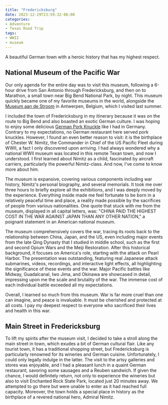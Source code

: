 ```yaml
---
title: "Fredericksburg"
date: 2023-12-29T23:59:32-06:00
categories:
- Adventure
- Texas Road Trip
tags:
- WWII
- museum
---
```


A beautiful German town with a heroic history that has my highest respect.

## National Museum of the Pacific War

Our only agenda for the entire day was to visit this museum, following a 6-hour drive from San Antonio through Fredericksburg, and then on to Marathon, a small town near Big Bend National Park, by night. This museum quickly became one of my favorite museums in the world, alongside the [Museum aan de Stroom](/posts/2023-08-09-antwerpen/#museum-aan-de-stroom) in Antwerpen, Belgium, which I visited last summer.

I included the town of Fredericksburg in my itinerary because it was on the route to Big Bend and also boasted an exotic German culture. I was hoping to enjoy some delicious [German Pork Knuckle](/posts/2023-08-11-cologne/#german-pork-knuckle-and-beer) like I had in Germany. Contrary to my expectations, no German restaurant here served pork knuckles. However, I found an even better reason to visit: it is the birthplace of Chester W. Nimitz, the Commander in Chief of the US Pacific Fleet during WWII, a fact I only discovered upon arriving. I had always wondered why a national WWII museum was located in this remote Texan town, and now I understood. I first learned about Nimitz as a child, fascinated by aircraft carriers, particularly the powerful Nimitz-class. And now, I've come to know more about him.

The museum is expansive, covering various components including war history, Nimitz's personal biography, and several memorials. It took me over three hours to briefly explore all the exhibitions, and I was deeply moved by the experience. Everything inside made me feel fortunate to be born in a relatively peaceful time and place, a reality made possible by the sacrifices of people from various nationalities. One quote that stuck with me from the museum, displayed in all capital letters, was: "CHINA PAID THE HIGHEST COST IN THE WAR AGAINST JAPAN THAN ANY OTHER NATION," a poignant statement in an American national museum.

The museum comprehensively covers the war, tracing its roots back to the relationship between China, Japan, and the US, even including major events from the late Qing Dynasty that I studied in middle school, such as the first and second Opium Wars and the Meiji Restoration. After this historical background, it focuses on America's role, starting with the attack on Pearl Harbor. The presentation was outstanding, featuring real Japanese attack submarines, videos, recordings, and interactive light effects, all highlighting the significance of these events and the war. Major Pacific battles like Midway, Guadalcanal, Iwo Jima, and Okinawa are showcased in detail, impressing upon me the scale and brutality of the war. The immense cost of each individual battle exceeded all my expectations.

Overall, I learned so much from this museum. War is far more cruel than one can imagine, and peace is invaluable. It must be cherished and protected at all costs. I pay my deepest respect to everyone who sacrificed their lives and health in this war.

## Main Street in Fredericksburg

To lift my spirits after the museum visit, I decided to take a stroll along the main street in town, which exudes a bit of German cultural flair. Like any tourist town, it has a traditional shopping street, but Fredericksburg is particularly renowned for its wineries and German cuisine. Unfortunately, I could only legally indulge in the latter. The visit to the artsy galleries and stores was enjoyable, and I had a pleasant lunch in a quaint German restaurant, savoring some sausages and a Reuben sandwich. If given the chance, I would definitely return, not only to experience the wineries but also to visit Enchanted Rock State Park, located just 20 minutes away. We attempted to go there but were unable to enter as it had reached full capacity. Moreover, the town holds a special place in history as the birthplace of a revered national hero, Admiral Nimitz.

